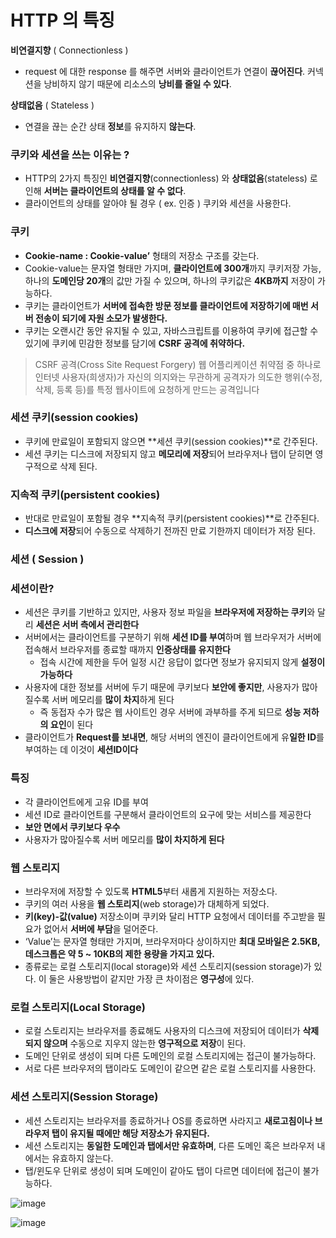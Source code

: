 # HTTP 의 특징

**비연결지향** ( Connectionless )

- request 에 대한 response 를 해주면 서버와 클라이언트가 연결이 **끊어진다**. 커넥션을 낭비하지 않기 때문에 리소스의 **낭비를 줄일 수 있다**.

**상태없음** ( Stateless )

- 연결을 끊는 순간 상태 **정보**를 유지하지 **않는다**.

### 쿠키와 세션을 쓰는 이유는 ?

- HTTP의 2가지 특징인 **비연결지향**(connectionless) 와 **상태없음**(stateless) 로 인해 **서버는 클라이언트의 상태를 알 수 없다**.
- 클라이언트의 상태를 알아야 될 경우 ( ex. 인증 ) 쿠키와 세션을 사용한다.

### **쿠키**

- **Cookie-name : Cookie-value’** 형태의 저장소 구조를 갖는다.
- Cookie-value는 문자열 형태만 가지며, **클라이언트에 300개**까지 쿠키저장 가능, 하나의 **도메인당 20개**의 값만 가질 수 있으며, 하나의 쿠키값은 **4KB까지** 저장이 가능하다.
- 쿠키는 클라이언트가 **서버에 접속한 방문 정보를 클라이언트에 저장하기에 매번 서버 전송이 되기에 자원 소모가 발생한다.**
- 쿠키는 오랜시간 동안 유지될 수 있고, 자바스크립트를 이용하여 쿠키에 접근할 수 있기에 쿠키에 민감한 정보를 담기에 **CSRF 공격에 취약하다.**

> CSRF 공격(Cross Site Request Forgery)
웹 어플리케이션 취약점 중 하나로 인터넷 사용자(희생자)가 자신의 의지와는 무관하게 공격자가 의도한 행위(수정, 삭제, 등록 등)를 특정 웹사이트에 요청하게 만드는 공격입니다
> 


### 세션 쿠키(session cookies)

- 쿠키에 만료일이 포함되지 않으면 **세션 쿠키(session cookies)**로 간주된다.
- 세션 쿠키는 디스크에 저장되지 않고 **메모리에 저장**되어 브라우저나 탭이 닫히면 영구적으로 삭제 된다.

### 지속적 쿠키(persistent cookies)

- 반대로 만료일이 포함될 경우 **지속적 쿠키(persistent cookies)**로 간주된다.
- **디스크에 저장**되어 수동으로 삭제하기 전까진 만료 기한까지 데이터가 저장 된다.

### **세션 ( Session )**

### **세션이란?**

- 세션은 쿠키를 기반하고 있지만, 사용자 정보 파일을 **브라우저에 저장하는 쿠키**와 달리 **세션은 서버 측에서 관리한다**
- 서버에서는 클라이언트를 구분하기 위해 **세션 ID를 부여**하며 웹 브라우저가 서버에 접속해서 브라우저를 종료할 때까지 **인증상태를 유지한다**
    - 접속 시간에 제한을 두어 일정 시간 응답이 없다면 정보가 유지되지 않게 **설정이 가능하다**
- 사용자에 대한 정보를 서버에 두기 때문에 쿠키보다 **보안에 좋지만**, 사용자가 많아질수록 서버 메모리를 **많이 차지**하게 된다
    - 즉 동접자 수가 많은 웹 사이트인 경우 서버에 과부하를 주게 되므로 **성능 저하의 요인**이 된다
- 클라이언트가 **Request를 보내면**, 해당 서버의 엔진이 클라이언트에게 유**일한 ID**를 부여하는 데 이것이 **세션ID이다**

### **특징**

- 각 클라이언트에게 고유 ID를 부여
- 세션 ID로 클라이언트를 구분해서 클라이언트의 요구에 맞는 서비스를 제공한다
- **보안 면에서 쿠키보다 우수**
- 사용자가 많아질수록 서버 메모리를 **많이 차지하게 된다**


### **웹 스토리지**

- 브라우저에 저장할 수 있도록 **HTML5**부터 새롭게 지원하는 저장소다.
- 쿠키의 여러 사용을 **웹 스토리지**(web storage)가 대체하게 되었다.
- **키(key)-값(value)** 저장소이며 쿠키와 달리 HTTP 요청에서 데이터를 주고받을 필요가 없어서 **서버에 부담**을 덜어준다.
- ‘Value’는 문자열 형태만 가지며, 브라우저마다 상이하지만 **최대 모바일은 2.5KB, 데스크톱은 약 5 ~ 10KB의 제한 용량을 가지고 있다.**
- 종류로는 로컬 스토리지(local storage)와 세션 스토리지(session storage)가 있다. 이 둘은 사용방법이 같지만 가장 큰 차이점은 **영구성**에 있다.

### **로컬 스토리지(Local Storage)**

- 로컬 스토리지는 브라우저를 종료해도 사용자의 디스크에 저장되어 데이터가 **삭제되지 않으며** 수동으로 지우지 않는한 **영구적으로 저장**이 된다.
- 도메인 단위로 생성이 되며 다른 도메인의 로컬 스토리지에는 접근이 불가능하다.
- 서로 다른 브라우저의 탭이라도 도메인이 같으면 같은 로컬 스토리지를 사용한다.

### **세션 스토리지(Session Storage)**

- 세션 스토리지는 브라우저를 종료하거나 OS를 종료하면 사라지고 **새로고침이나 브라우저 탭이 유지될 때에만 해당 저장소가 유지된다.**
- 세션 스토리지는 **동일한 도메인과 탭에서만 유효하며**, 다른 도메인 혹은 브라우저 내에서는 유효하지 않는다.
- 탭/윈도우 단위로 생성이 되며 도메인이 같아도 탭이 다르면 데이터에 접근이 불가능하다.

![image](https://user-images.githubusercontent.com/108984141/205445674-ee5f81c5-a162-4fca-b0f9-64d2e773c60e.png)


![image](https://user-images.githubusercontent.com/108984141/205445722-773557e9-7ef3-42f1-b994-8b7b7cb24989.png)

